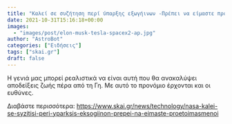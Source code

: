 ```yaml
---
title: "Καλεί σε συζήτηση περί ύπαρξης εξωγήινων -Πρέπει να είμαστε προετοιμασμένοι"
date: 2021-10-31T15:16:18+00:00
images:
  - "images/post/elon-musk-tesla-spacex2-ap.jpg"
author: "AstroBot"
categories: ["Ειδήσεις"]
tags: ["skai.gr"]
draft: false
---
```


Η γενιά μας μπορεί ρεαλιστικά να είναι αυτή που θα ανακαλύψει αποδείξεις ζωής πέρα από τη Γη. Με αυτό το προνόμιο έρχονται και οι ευθύνες.

Διαβάστε περισσότερα: https://www.skai.gr/news/technology/nasa-kalei-se-syzitisi-peri-yparksis-eksogiinon-prepei-na-eimaste-proetoimasmenoi
